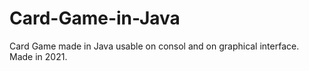 # Card-Game-in-Java
Card Game made in Java usable on consol and on graphical interface. 
Made in 2021.
